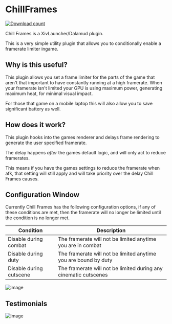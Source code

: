 # ChillFrames
[![Download count](https://img.shields.io/endpoint?url=https://vz32sgcoal.execute-api.us-east-1.amazonaws.com/ChillFrames)](https://github.com/MidoriKami/ChillFrames)

Chill Frames is a XivLauncher/Dalamud plugin.

This is a very simple utility plugin that allows you to conditionally enable a framerate limiter ingame.

## Why is this useful?

This plugin allows you set a frame limiter for the parts of the game that aren't that important to have constantly running at a high framerate.
When your framerate isn't limited your GPU is using maximum power, generating maximum heat, for minimal visual impact.

For those that game on a mobile laptop this will also allow you to save significant battery as well.

## How does it work?

This plugin hooks into the games renderer and delays frame rendering to generate the user specified framerate.

The delay happens *after* the games default logic, and will only act to reduce framerates.

This means if you have the games settings to reduce the framerate when afk, that setting will still apply and will take priority over the delay Chill Frames causes.

## Configuration Window

Currently Chill Frames has the following configuration options, if any of these conditions are met, then the framerate will no longer be limited until the condition is no longer met.

| Condition               | Description                                                      |
|-------------------------|------------------------------------------------------------------|
| Disable during combat   | The framerate will not be limited anytime you are in combat      |
| Disable during duty     | The framerate will not be limited anytime you are bound by duty  |
| Disable during cutscene | The framerate will not be limited during any cinematic cutscenes |

![image](https://user-images.githubusercontent.com/9083275/159197634-6bbc8670-81c9-4f3b-bba7-946d4da9651e.png)

## Testimonials

![image](https://user-images.githubusercontent.com/9083275/159103862-54542bbb-6dd4-49ef-a7fb-358e9e116ca9.png)







